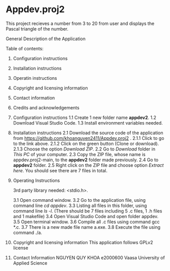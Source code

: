 # Appdev.proj2

This project recieves a number from 3 to 20 from user and displays the Pascal triangle of the number. 

General Description of the Application


Table of contents:
1. Configuration instructions
2. Installation instructions
3. Operatin instructions
4. Copyright and licensing information
5. Contact information
6. Credits and acknowledgements


1. Configuration instructions
	1.1 Create 1 new folder name **appdev2**.
	1.2 Download Visual Studio Code.
	1.3 Install environment variables needed. 

2. Installation instructions
	2.1 Download the source code of the application from https://github.com/khoanguyen2411/Appdev.proj2 .
		2.1.1 Click to go to the link above.
		2.1.2 Click on the green button (Clone or download).
		2.1.3 Choose the option *Download ZIP*.
	2.2 Go to *Download* folder in *This PC* of your computer.
	2.3 Copy the ZIP file, whose name is appdev.proj2-main, to the **appdev2** folder made previously.
	2.4 Go to **appdev2** folder.
	2.5 Right click on the ZIP file and choose option *Extract here*.
		You should see there are 7 files in total.

3. Operating Instructions
	
	3rd party library needed: <stdio.h>.
	
	3.1 Open command window.
	3.2 Go to the application file, using command line *cd appdev*.
	3.3 Listing all files in this folder, using command line *ls -l*.
		(There should be 7 files including 5 .c files, 1 .h files and 1 makefile)
	3.4 Open Visual Studio Code and open folder appdev.
	3.5 Open terminal window.
	3.6 Compile all .c files using command gcc *.c.
	3.7 There is a new made file name a.exe.
	3.8 Execute the file using command ./a.


4. Copyright and licensing information
	This application follows GPLv2 license 
5. Contact Information
	NGUYEN QUY KHOA e2000600
	Vaasa University of Applied Science
